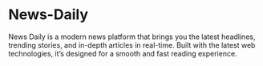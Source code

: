 # News-Daily
News Daily is a modern news platform that brings you the latest headlines, trending stories, and in-depth articles in real-time. Built with the latest web technologies, it’s designed for a smooth and fast reading experience.
